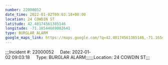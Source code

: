 ```yaml
---
number: 22000052
date_time: 2022-01-02T09:03:18+00:00
location: 24 COWDIN ST
latitude: 42.40174561385146
longitude: -71.16544669082641
type: BURGLAR ALARM
google_maps_link: https://maps.google.com/?q=42.40174561385146,-71.16544669082641
---
```


;;;Incident #: 22000052     Date: 2022‐01‐02 09:03:18     Type: BURGLAR ALARM;;;;;;Location: 24 COWDIN ST;;;
